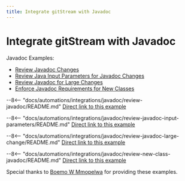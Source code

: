 ```yaml
---
title: Integrate gitStream with Javadoc
---
```

# Integrate gitStream with Javadoc

Javadoc Examples:

* [Review Javadoc Changes](#review-javadoc)
* [Review Java Input Parameters for Javadoc Changes](#review-javadoc-input-parameters)
* [Review Javadoc for Large Changes](#review-javadoc-large-change)
* [Enforce Javadoc Requirements for New Classes](#review-new-class-javadoc)


<a name="review-javadoc"></a>
--8<-- "docs/automations/integrations/javadoc/review-javadoc/README.md"
[Direct link to this example](/automations/integrations/javadoc/review-javadoc/)

<a name="review-javadoc-input-parameters"></a>
--8<-- "docs/automations/integrations/javadoc/review-javadoc-input-parameters/README.md"
[Direct link to this example](/automations/integrations/javadoc/review-javadoc-input-parameters/)

<a name="review-javadoc-large-change"></a>
--8<-- "docs/automations/integrations/javadoc/review-javadoc-large-change/README.md"
[Direct link to this example](/automations/integrations/javadoc/review-javadoc-large-change/)

<a name="review-new-class-javadoc"></a>
--8<-- "docs/automations/integrations/javadoc/review-new-class-javadoc/README.md"
[Direct link to this example](/automations/integrations/javadoc/review-new-class-javadoc/)

Special thanks to [Boemo W Mmopelwa](https://github.com/xTrilton) for providing these examples.